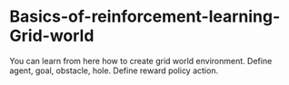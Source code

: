 # Basics-of-reinforcement-learning-Grid-world
You can learn from here how to create grid world environment.
Define agent, goal, obstacle, hole.
Define reward policy action.
